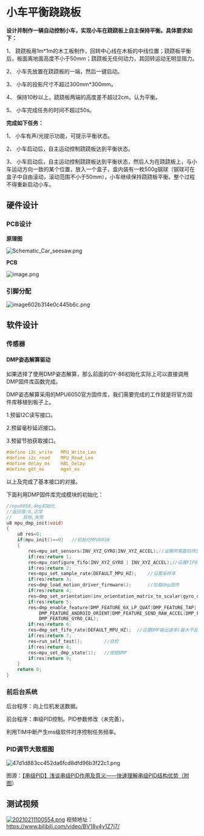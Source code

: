 # 小车平衡跷跷板

**设计并制作一辆自动控制小车，实现小车在跷跷板上自主保持平衡。具体要求如下：**

 

1、 跷跷板用1m*1m的木工板制作，回转中心线在木板的中线位置；跷跷板平衡后，板面离地面高度不小于50mm；跷跷板无任何动力，其回转运动无明显阻力。

2、 小车先放置在跷跷板的一端，然后一键启动。

3、 小车的投影尺寸不超过300mm*300mm。

4、 保持10秒以上，跷跷板两端的高度差不超过2cm，认为平衡。

5、 小车完成任务的时间不超过50s。

 

**完成如下任务：**

1、 小车有声/光提示功能，可提示平衡状态。

2、 小车启动后，自主运动控制跷跷板达到平衡状态。

3、 小车启动后，自主运动控制跷跷板达到平衡状态，然后人为在跷跷板上，与小车运动方向一致的某个位置，放入一个盒子，盒内装有一枚500g钢球（钢球可在盒子中自由滚动，滚动范围不小于50mm），小车继续保持跷跷板平衡。整个过程不得重新启动小车。



## 硬件设计

### PCB设计

**原理图**

![Schematic_Car_seesaw.png](https://wpcos-1300629776.cos.ap-chengdu.myqcloud.com/Gallery/2021/02/10/Schematic_Car_seesaw.png)

**PCB**

![image.png](https://wpcos-1300629776.cos.ap-chengdu.myqcloud.com/Gallery/2021/02/10/image.png)

### 引脚分配

![image602b314e0c445b6c.png](https://wpcos-1300629776.cos.ap-chengdu.myqcloud.com/Gallery/2021/02/10/image602b314e0c445b6c.png)

## 软件设计

### 传感器

#### DMP姿态解算驱动

如果选择了使用DMP姿态解算，那么前面的GY-86初始化实际上可以直接调用DMP固件库函数完成。

DMP姿态解算采用的MPU6050官方固件库，我们需要完成的工作就是将官方固件库移植到板子上。

1.预留I2C读写接口。

2.预留毫秒延迟接口。

3.预留节拍获取接口。

```C
#define i2c_write   MPU_Write_Len
#define i2c_read    MPU_Read_Len
#define delay_ms    HAL_Delay
#define get_ms      mget_ms
```

以上及完成了基本接口的对接。

下面利用DMP固件库完成模块的初始化：

```c
//mpu6050,dmp初始化
//返回值:0,正常
//    其他,失败
u8 mpu_dmp_init(void)
{
	u8 res=0;
	if(mpu_init()==0)	//初始化MPU6050
	{	 
		res=mpu_set_sensors(INV_XYZ_GYRO|INV_XYZ_ACCEL);//设置所需要的传感器
		if(res)return 1; 
		res=mpu_configure_fifo(INV_XYZ_GYRO | INV_XYZ_ACCEL);//设置FIFO
		if(res)return 2; 
		res=mpu_set_sample_rate(DEFAULT_MPU_HZ);	//设置采样率
		if(res)return 3; 
		res=dmp_load_motion_driver_firmware();		//加载dmp固件
		if(res)return 4; 
		res=dmp_set_orientation(inv_orientation_matrix_to_scalar(gyro_orientation));//设置陀螺仪方向
		if(res)return 5; 
		res=dmp_enable_feature(DMP_FEATURE_6X_LP_QUAT|DMP_FEATURE_TAP|	//设置dmp功能
		    DMP_FEATURE_ANDROID_ORIENT|DMP_FEATURE_SEND_RAW_ACCEL|DMP_FEATURE_SEND_CAL_GYRO|
		    DMP_FEATURE_GYRO_CAL);
		if(res)return 6; 
		res=dmp_set_fifo_rate(DEFAULT_MPU_HZ);	//设置DMP输出速率(最大不超过200Hz)
		if(res)return 7;   
		res=run_self_test();		//自检
		if(res)return 8;    
		res=mpu_set_dmp_state(1);	//使能DMP
		if(res)return 9;     
	}
	return 0;
}
```

### 前后台系统

后台程序：向上位机发送数据。

前台程序：串级PID控制。PID参数修改（未完善）。

利用TIM中断产生ms级软件时序控制任务频率。

### PID调节大致框图

![47d1d883cc452da6fcd8dfd96b3f22c1.png](https://wpcos-1300629776.cos.ap-chengdu.myqcloud.com/Gallery/2021/02/10/47d1d883cc452da6fcd8dfd96b3f22c1.png)

图源：[【串级PID】浅谈串级PID作用及意义——快速理解串级PID结构优势（附图](https://blog.csdn.net/ReadAir/article/details/103030418)）

## 测试视频

[![20210211100554.png](https://wpcos-1300629776.cos.ap-chengdu.myqcloud.com/Gallery/2021/02/11/20210211100554.png)]({https://www.bilibili.com/video/BV18v4y1Z7j7/} "Car_seesaw")
视频地址：https://www.bilibili.com/video/BV18v4y1Z7j7/
